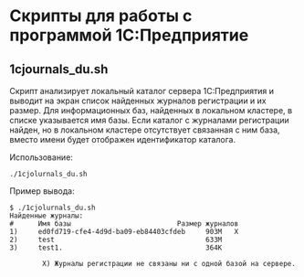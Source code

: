 # Скрипты для работы с программой 1С:Предприятие

## 1cjournals_du.sh

Скрипт анализирует локальный каталог сервера 1С:Предприятия и выводит на экран список найденных журналов регистрации и их размер. Для информационных баз, найденных в локальном кластере, в списке указывается имя базы. Если каталог с журналами регистрации найден, но в локальном кластере отсутствует связанная с ним база, вместо имени будет отображен идентификатор каталога.

Использование: 
```
./1cjolurnals_du.sh
```

Пример вывода:
```
$ ./1cjolurnals_du.sh
Найденные журналы:
#      Имя базы                          Размер журналов
1)     ed0fd719-cfe4-4d9d-ba09-eb84403cfdeb     903M   X
2)     test                                     633M
3)     test1.                                   364K

        X) Журналы регистрации не связаны ни с одной базой на сервере.
```